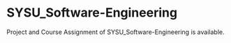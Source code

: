 # SYSU_Software-Engineering
Project and Course Assignment of SYSU_Software-Engineering is available.
